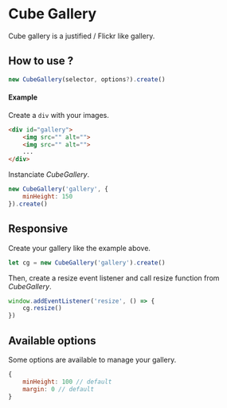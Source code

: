 # Cube Gallery

Cube gallery is a justified / Flickr like gallery.

## How to use ?

```js
new CubeGallery(selector, options?).create()
```

#### Example

Create a `div` with your images.
```html
<div id="gallery">
    <img src="" alt="">
    <img src="" alt="">
    ...
</div>
```

Instanciate _CubeGallery_.
```js
new CubeGallery('gallery', {
    minHeight: 150
}).create()
```

## Responsive

Create your gallery like the example above.
```js
let cg = new CubeGallery('gallery').create()
```

Then, create a resize event listener and call resize function from _CubeGallery_.
```js
window.addEventListener('resize', () => {
    cg.resize()
})
```

## Available options

Some options are available to manage your gallery.
```js
{
    minHeight: 100 // default
    margin: 0 // default
}
```